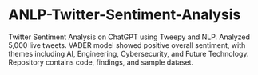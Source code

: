 # ANLP-Twitter-Sentiment-Analysis
Twitter Sentiment Analysis on ChatGPT using Tweepy and NLP. Analyzed 5,000 live tweets. VADER model showed positive overall sentiment, with themes including AI, Engineering, Cybersecurity, and Future Technology. Repository contains code, findings, and sample dataset.

